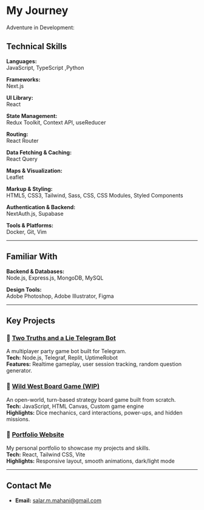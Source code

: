 # My Journey
Adventure in Development:


## Technical Skills

**Languages:**  
JavaScript, TypeScript ,Python

**Frameworks:**  
Next.js

**UI Library:**  
React

**State Management:**  
Redux Toolkit, Context API, useReducer	

**Routing:**  
React Router

**Data Fetching & Caching:**  
React Query

**Maps & Visualization:**  
Leaflet

**Markup & Styling:**  
HTML5, CSS3, Tailwind, Sass, CSS, CSS Modules, Styled Components

**Authentication & Backend:**  
NextAuth.js, Supabase

**Tools & Platforms:**  
Docker, Git, Vim


---
## Familiar With

**Backend & Databases:**  
Node.js, Express.js, MongoDB, MySQL

**Design Tools:**  
Adobe Photoshop, Adobe Illustrator, Figma

---
## Key Projects

### 📌 [Two Truths and a Lie Telegram Bot](https://github.com/your-username/telegram-game-bot)
A multiplayer party game bot built for Telegram.  
**Tech:** Node.js, Telegraf, Replit, UptimeRobot  
**Features:** Realtime gameplay, user session tracking, random question generator.

### 📌 [Wild West Board Game (WIP)](https://github.com/your-username/wild-west-board-game)
An open-world, turn-based strategy board game built from scratch.  
**Tech:** JavaScript, HTML Canvas, Custom game engine  
**Highlights:** Dice mechanics, card interactions, power-ups, and hidden missions.

### 📌 [Portfolio Website](https://your-portfolio-link.com)
My personal portfolio to showcase my projects and skills.  
**Tech:** React, Tailwind CSS, Vite  
**Highlights:** Responsive layout, smooth animations, dark/light mode

---



## Contact Me

- **Email:** salar.m.mahani@gmail.com


